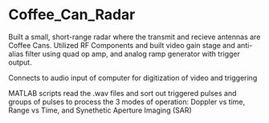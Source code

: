 # Coffee_Can_Radar

Built a small, short-range radar where the transmit and recieve antennas are Coffee Cans. Utilized RF Components and built video gain stage and anti-alias filter using quad op amp, and analog ramp generator with trigger output. 

Connects to audio input of computer for digitization of video and triggering 

MATLAB scripts read the .wav files and sort out triggered pulses and groups of pulses to process the 3 modes of operation: Doppler vs time, Range vs Time, and Synethetic Aperture Imaging (SAR)

